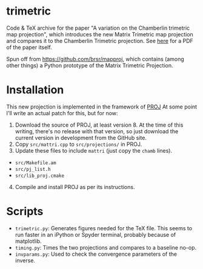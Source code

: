 # trimetric
Code & TeX archive for the paper "A variation on the Chamberlin trimetric map projection",
which introduces the new Matrix Trimetric map projection and compares it to the
Chamberlin Trimetric projection. See [here](https://github.com/brsr/trimetric/blob/main/tex/chamberlin_variation.pdf) for a PDF of the paper itself.

Spun off from https://github.com/brsr/mapproj, which contains (among other
things) a Python prototype of the Matrix Trimetric Projection.

# Installation
This new projection is implemented in the framework of [PROJ](https://github.com/OSGeo/PROJ)
At some point I'll write an actual patch for this, but for now:

1. Download the source of PROJ, at least version 8. At the time of this writing, there's no release with that version, so just download the current version in development from the GitHub site.
2. Copy `src/mattri.cpp` to `src/projections/` in PROJ.
3. Update these files to include `mattri` (just copy the `chamb` lines).
* `src/Makefile.am`
* `src/pj_list.h`
* `src/lib_proj.cmake`
4. Compile and install PROJ as per its instructions.

# Scripts

* `trimetric.py`: Generates figures needed for the TeX file. This seems to run faster in an iPython or Spyder terminal, probably because of matplotlib.
* `timing.py`: Times the two projections and compares to a baseline no-op.
* `invparams.py`: Used to check the convergence parameters of the inverse.
